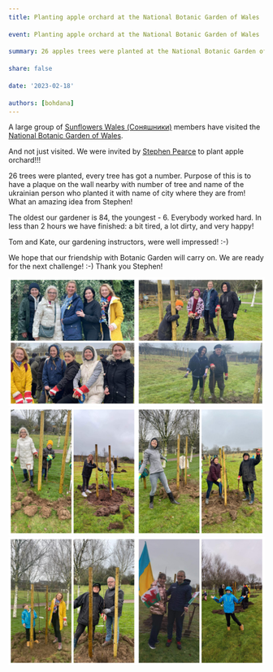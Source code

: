 ```yaml
---
title: Planting apple orchard at the National Botanic Garden of Wales

event: Planting apple orchard at the National Botanic Garden of Wales

summary: 26 apples trees were planted at the National Botanic Garden of Wales

share: false

date: '2023-02-18' 

authors: [bohdana]
---
```


A large group of <a href="https://www.facebook.com/groups/601579067497655" target="_blank">Sunflowers Wales (Соняшники)</a> members have visited the <a href="https://www.facebook.com/pages/National%20Botanic%20Garden%20of%20Wales/136641249690054/" target="_blank">National Botanic Garden of Wales</a>.

And not just visited. We were invited by <a href="https://www.facebook.com/profile.php?id=100087773228747" target="_blank">Stephen Pearce</a> to plant apple orchard!!!

26 trees were planted, every tree  has got a number. Purpose of this is to have a plaque on the wall nearby with number of tree and name of the ukrainian person who planted it with name of city where they are from! 
What an amazing idea from Stephen!

The oldest our gardener is 84, the youngest - 6. Everybody worked hard. In less than 2 hours we have finished: a bit tired, a lot dirty, and very happy! 

Tom and Kate, our gardening instructors, were well impressed! :-)

We hope that our friendship with Botanic Garden will carry on. We are ready for the next challenge! :-)
Thank you Stephen!


 

<div style="margin-top: 0;"><img src="garden-1.jpg" alt="garden-1" width="50%" style="display: inline; margin-top: 0;"/><img src="garden-2.jpg" alt="garden-2" width="50%" style="display: inline; margin-top: 0;"/></div>

<div style="margin-top: 0;"><img src="garden-3.jpg" alt="garden-3" width="50%" style="display: inline; margin-top: 0;"/><img src="garden-4.jpg" alt="garden-4" width="50%" style="display: inline; margin-top: 0;"/></div>

<div style="margin-top: 0;"><img src="garden-5.jpg" alt="garden-5" width="50%" style="display: inline; margin-top: 0;"/><img src="garden-6.jpg" alt="garden-6" width="50%" style="display: inline; margin-top: 0;"/></div>